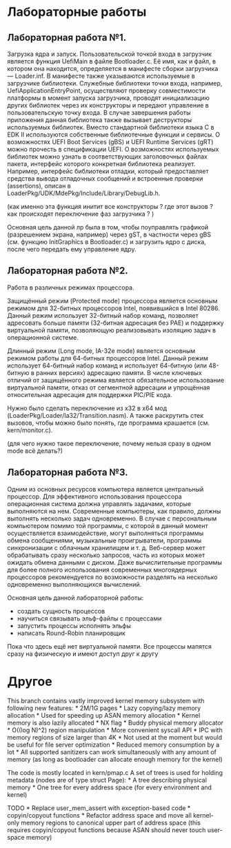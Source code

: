 # Лабораторные работы

## Лабораторная работа №1.

Загрузка ядра и запуск.
Пользовательской точкой входа в загрузчик является функция UefiMain в файле Bootloader.c. Её имя, как и файл, в котором она находится, определяется в манифесте сборки загрузчика — Loader.inf. В манифесте также указываются используемые в загрузчике библиотеки. Служебные библиотеки точки входа, например, UefiApplicationEntryPoint, осуществляют проверку совместимости платформы в момент запуска загрузчика, проводят инициализацию других библиотек через их конструкторы и передают управление в пользовательскую точку входа. В случае завершения работы приложения данная библиотека также вызывает деструкторы используемых библиотек. Вместо стандартной библиотеки языка C в EDK II используются собственные библиотечные функции и сервисы. О возможностях UEFI Boot Services (gBS) и UEFI Runtime Services (gRT) можно прочесть в спецификации UEFI. О возможностях используемых библиотек можно узнать в соответствующих заголовочных файлах пакета, интерфейс которого конкретная библиотека реализует. Например, интерфейс библиотеки отладки, который предоставляет средства вывода отладочных сообщений и встроенные проверки (assertions), описан в LoaderPkg/UDK/MdePkg/Include/Library/DebugLib.h.

(как именно эта функция инитит все конструкторы ? где этот вызов ? как происходят переключение фаз загрузчика ? )

Основная цель данной лр была в том, чтобы поуправлять графикой (разрешением экрана, например) через gST, в частности через gBS (см. функцию InitGraphics в Bootloader.c) и загрузить ядро с диска, после чего передать ему управление ядру.

## Лабораторная работа №2.

Работа в различных режимах процессора.

Защищённый режим (Protected mode) процессора является основным режимом для 32-битных процессоров Intel, появившийся в Intel 80286. Данный режим использует 32-битный набор команд, позволяет адресовать больше памяти (32-битная адресация без PAE) и поддержку виртуальной памяти, позволяющую реализовывать изоляцию задач в операционной системе.

Длинный режим (Long mode, IA-32e mode) является основным режимом работы для 64-битных процессоров Intel. Данный режим использует 64-битный набор команд и использует 64-битную (или 48-битную в ранних версиях) адресацию памяти. В числе ключевых отличий от защищённого режима является обязательное использование виртуальной памяти, отказ от сегментной адресации и упрощённая относительная адресация для поддержки PIC/PIE кода.

Нужно было сделать переключение из x32 в x64 мод (LoaderPkg/Loader/Ia32/Transition.nasm). А также раскрутить стек вызовов, чтобы можно было понять, где программа крашается (см. kern/monitor.c).

(для чего нужно такое переключение, почему нельзя сразу в одном mode всё делать?)

## Лабораторная работа №3.

Одним из основных ресурсов компьютера является центральный процессор. Для эффективного использования процессора операционная система должна управлять задачами, которые выполняются на нем. Современные компьютеры, как правило, должны выполнять несколько задач одновременно. В случае с персональным компьютером помимо той программы, с которой в данный момент осуществляется взаимодействие, могут выполняться программы обмена сообщениями, музыкальные проигрыватели, программы синхронизации с облачным хранилищем и т. д. Веб-сервер может обрабатывать сразу несколько запросов, часть из которых может ожидать обмена данными с диском. Даже вычислительные программы для более полного использования современных многоядерных процессоров рекомендуется по возможности разделять на несколько одновременно выполняющихся вычислений.

Основная цель данной лабораторной работы:
* создать сущность процессов
* научиться связывать эльф-файлы с процессами
* запустить процессы исполнять эльфы
* написать Round-Robin планировщик

Пока что здесь ещё нет виртуальной памяти. Все процессы мапятся сразу на физическую и имеют доступ друг к другу

# Другое

This branch contains vastly improved kernel memory
subsystem with following new features:
    * 2M/1G pages
    * Lazy copying/lazy memory allocation
        * Used for speeding up ASAN memory allocation
        * Kernel memory is also lazily allocated
    * NX flag
    * Buddy physical memory allocator
    * O((log N)^2) region manipulation
    * More convenient syscall API
    * IPC with memory regions of size larger than 4K
        * Not used at the moment but would be useful
          for file server optimization
    * Reduced memory consumption by a lot
    * All supported sanitizers can work simultaneously
      with any amount of memory (as long as bootloader can allocate enough memory for the kernel)

The code is mostly located in kern/pmap.c
A set of trees is used for holding metadata (nodes are of type struct Page):
    * A tree describing physical memory
    * One tree for every address space (for every environment and kernel)

TODO
    * Replace user_mem_assert with exception-based code
        * copyin/copyout functions
    * Refactor address space and move all kernel-only memory
      regions to canonical upper part of address space
      (this requires copyin/copyout functions because
       ASAN should never touch user-space memory)

